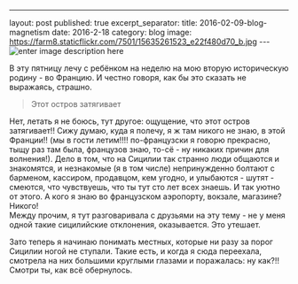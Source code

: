 ---
layout: post
published: true
excerpt_separator: <!--more-->
title: 2016-02-09-blog-magnetism
date: 2016-2-18
category: blog
image: https://farm8.staticflickr.com/7501/15635261523_e22f480d70_b.jpg
---![enter image description here](https://farm8.staticflickr.com/7501/15635261523_e22f480d70_b.jpg)

В эту пятницу лечу с ребёнком на неделю на мою вторую историческую родину - во Францию. И честно говоря, как бы это сказать не выражаясь, страшно. 

> Этот остров затягивает

Нет, летать я не боюсь, тут другое: ощущение, что этот остров затягивает!! Сижу думаю, куда я полечу, я ж там никого не знаю, в этой Франции!! (мы в гости летим!!!! по-французски я говорю прекрасно, тыщу раз там была, французов знаю, то-сё - ну никаких причин для волнения!).
Дело в том, что на Сицилии так странно люди общаются и знакомятся, и незнакомые (я в том числе) непринужденно болтают с барменом, кассиром, продавцом, кем угодно, и улыбаются - шутят - смеются, что чувствуешь, что ты тут сто лет всех знаешь. И так уютно от этого. 
А кого я знаю во французском аэропорту, вокзале, магазине? Никого!  
Между прочим, я тут разговаривала с друзьями на эту тему - не у меня одной такие сицилийские отклонения, оказывается. 
Это утешает.

Зато теперь я начинаю понимать местных, которые ни разу за порог Сицилии ногой не ступали. Такие есть, и когда я сюда переехала, смотрела на них большими круглыми глазами и поражалась: ну как?!! Смотри ты, как всё обернулось.